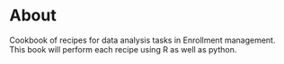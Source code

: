 # About

Cookbook of recipes for data analysis tasks in Enrollment management. This book will perform each recipe using R as well as python.  

